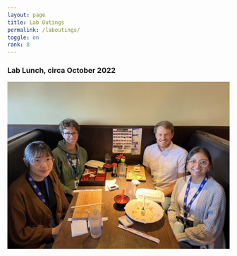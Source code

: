 ```yaml
---
layout: page
title: Lab Outings
permalink: /laboutings/
toggle: on
rank: 8
---
```

### Lab Lunch, circa October 2022
![oct2022](lab_lunch_oct_2022.jpg)
